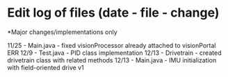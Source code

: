 # Edit log of files (date - file - change)
*Major changes/implementations only

11/25 - Main.java - fixed visionProcessor already attached to visionPortal ERR
12/9 - Test.java - PID class implementation
12/13 - Drivetrain - created drivetrain class with related methods
12/13 - Main.java - IMU initialization with field-oriented drive v1